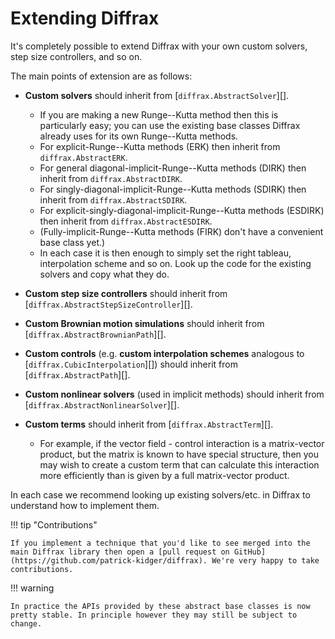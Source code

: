 # Extending Diffrax

It's completely possible to extend Diffrax with your own custom solvers, step size controllers, and so on.

The main points of extension are as follows:

- **Custom solvers** should inherit from [`diffrax.AbstractSolver`][].
    - If you are making a new Runge--Kutta method then this is particularly easy; you can use the existing base classes Diffrax already uses for its own Runge--Kutta methods.
    - For explicit-Runge--Kutta methods (ERK) then inherit from `diffrax.AbstractERK`.
    - For general diagonal-implicit-Runge--Kutta methods (DIRK) then inherit from `diffrax.AbstractDIRK`.
    - For singly-diagonal-implicit-Runge--Kutta methods (SDIRK) then inherit from `diffrax.AbstractSDIRK`.
    - For explicit-singly-diagonal-implicit-Runge--Kutta methods (ESDIRK) then inherit from `diffrax.AbstractESDIRK`.
    - (Fully-implicit-Runge--Kutta methods (FIRK) don't have a convenient base class yet.)
    - In each case it is then enough to simply set the right tableau, interpolation scheme and so on. Look up the code for the existing solvers and copy what they do.

- **Custom step size controllers** should inherit from [`diffrax.AbstractStepSizeController`][].

- **Custom Brownian motion simulations** should inherit from [`diffrax.AbstractBrownianPath`][].

- **Custom controls** (e.g. **custom interpolation schemes** analogous to [`diffrax.CubicInterpolation`][]) should inherit from [`diffrax.AbstractPath`][].

- **Custom nonlinear solvers** (used in implicit methods) should inherit from [`diffrax.AbstractNonlinearSolver`][].

- **Custom terms** should inherit from [`diffrax.AbstractTerm`][].
    - For example, if the vector field - control interaction is a matrix-vector product, but the matrix is known to have special structure, then you may wish to create a custom term that can calculate this interaction more efficiently than is given by a full matrix-vector product.

In each case we recommend looking up existing solvers/etc. in Diffrax to understand how to implement them.

!!! tip "Contributions"

    If you implement a technique that you'd like to see merged into the main Diffrax library then open a [pull request on GitHub](https://github.com/patrick-kidger/diffrax). We're very happy to take contributions.

!!! warning

    In practice the APIs provided by these abstract base classes is now pretty stable. In principle however they may still be subject to change.
